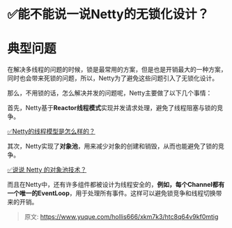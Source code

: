 # ✅能不能说一说Netty的无锁化设计？

# 典型问题


在解决多线程的问题的时候，锁是最常用的方案，但是也是开销最大的一种方案，同时也会带来死锁的问题，所以，Netty为了避免这些问题引入了无锁化设计。



那么，不用锁的话，怎么解决并发的问题呢，Netty主要做了以下几个事情：



首先，Netty基于**Reactor线程模式**实现并发请求处理，避免了线程阻塞与锁的竞争。



[✅Netty的线程模型是怎么样的？](https://www.yuque.com/hollis666/xkm7k3/ind4ry)



其次，Netty实现了**对象池**，用来减少对象的创建和销毁，从而也能避免了锁的竞争。



[✅说说 Netty 的对象池技术？](https://www.yuque.com/hollis666/xkm7k3/rt3r0dfeee6tkuh6)



而且在Netty中，还有许多组件都被设计为线程安全的，**例如，每个Channel都有一个唯一的EventLoop**，用于处理所有事件。这样可以避免锁竞争和线程切换带来的开销。



> 原文: <https://www.yuque.com/hollis666/xkm7k3/htc8q64v9kf0mtig>